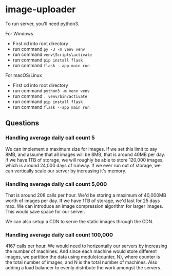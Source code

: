 # image-uploader
To run server, you'll need python3.

For Windows 
- First cd into root directory
- run command `py -3 -m venv venv`
- run command `venv\Scripts\activate`
- run command `pip install flask`
- run command `flask --app main run`

For macOS/Linux 
- First cd into root directory
- run command `python3 -m venv venv`
- run command `. venv/bin/activate`
- run command `pip install flask`
- run command `flask --app main run`

## Questions
### Handling average daily call count 5
We can implement a maximum size for images. If we set this limit to say 8MB, and assume that all images will be
8MB, that is around 40MB per day. If we have 1TB of storage, we will roughly be able to store 120,000 images, which
is around 24,000 days of runway. If we ever run out of storage, we can vertically scale our server by increasing it's memory.

### Handling average daily call count 5,000
That is around 208 calls per hour. We'd be storing a maximum of 40,000MB worth of images per day. If we have 1TB of storage, we'd last
for 25 days max. We can introduce an image compression algorithm for larger images. This would save space for our server.

We can also setup a CDN to serve the static images through the CDN. 

### Handling average daily call count 100,000
4167 calls per hour. We would need to horizontally our servers by increasing the number of machines. And since
each machine would store different images, we partition the data using modulo(counter, N), where counter is the total number
of images, and N is the total number of machines. Also adding a load balancer to evenly distribute the work amongst the servers.
